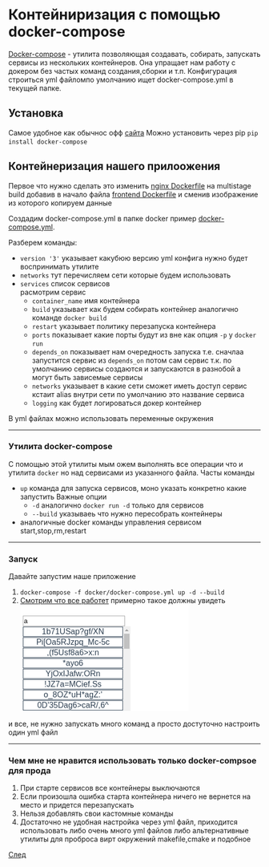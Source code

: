 # Контейниризация с помощью docker-compose

[Docker-compose](https://docs.docker.com/compose/compose-file/) - утилита позволяющая создавать, собирать, запускать сервисы из нескольких контейнеров. 
Она упращает нам работу с докером без частых команд создания,сборки и т.п.
Конфигурация строиться yml файломпо умолчанию ищет docker-compose.yml в текущей папке.

## Установка
Самое удобное как обычнос офф [сайта](https://docs.docker.com/compose/install/)
Можно установить через pip `pip install docker-compose`

## Контейнеризация нашего прилоожения

Первое что нужно сделать это изменить [nginx Dockerfile](../docker/nginx/Dockerfile) на multistage build добавив в начало файла [frontend Dockerfile](../docker/frontend/Dockerfile) и сменив изображение из которого копируем данные

Cоздадим docker-compose.yml в папке docker пример [docker-compose.yml](../docker/docker-compose.yml.example).

Разберем команды:

- `version '3'` указывает какубюю версию yml конфига нужно будет воспринимать утилите
- `networks` тут перечисляем сети которые будем использовать
- `services` список сервисов  
  расмотрим сервис  
  - `container_name` имя контейнера
  - `build` указывает как будем собирать контейнер аналогично команде `docker build`
  - `restart` указывает политику перезапуска контейнера
  - `ports` показывает какие порты будут из вне как опция `-p` у `docker run`
  - `depends_on` показывает нам очередность запуска т.е. сначлаа запустится сервис из `depends_on` потом сам сервис т.к. по умолчанию сервисы создаются и запускаются в разнобой а могут быть зависемые сервисы
  - `networks` указывает в какие сети сможет иметь доступ сервис кстаит alias внутри сети по умолчанию это название сервиса
  - `logging` как будет логироваться докер контейнер

В yml файлах можно использовать переменные окружения

---
### Утилита docker-compose
С помощью этой утилиты мым ожем выполнять все операции что и утилита  `docker` но над сервисами из указанного файла.
Часты команды
- `up`  команда для запуска сервисов, моно указать конкретно какие запустить
  Важные опции
  - `-d` аналогично `docker run -d` только для сервисов
  - `--build` указываеь что нужно пересобрать контейнеры
- аналогичные docker команды управления сервисом start,stop,rm,restart

---
### Запуск
Давайте запустим наше приложение
1. `docker-compose -f docker/docker-compose.yml up -d --build`
2. [Смотрим что все работет](http://localhost:8000/) примерно такое должны увидеть
![test](./img/test_complete_docker_cli.png)

и все, не нужно запускать много команд а просто достуточно настроить один yml файл

---

### Чем мне не нравится использовать только docker-compsoe для прода

1. При старте сервисов все контейнеры выключаются
2. Если произошла ошибка старта контейнера ничего не вернется на место и придется перезапускать
3. Нельзя добавлять свои кастомные команды
4. Достаточно не удобная настройка через yml файл, приходится использовать либо очень много yml файлов либо альтернативные утилиты для проброса вирт окружений makefile,cmake и подобное

[След](./docker_swarm.md)